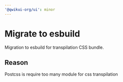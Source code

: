 ```yaml
---
'@qwikui-org/ui': minor
---
```


# Migrate to esbuild

Migration to esbuild for transpilation CSS bundle.

## Reason

Postcss is require too many module for css transpilation
